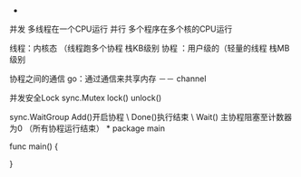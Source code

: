 *
并发 多线程在一个CPU运行
并行 多个程序在多个核的CPU运行

线程：内核态 （线程跑多个协程   栈KB级别 
协程 ：用户级的（轻量的线程   栈MB级别

协程之间的通信  go：通过通信来共享内存 －－ channel

并发安全Lock  sync.Mutex  lock() unlock() 

sync.WaitGroup  Add()开启协程 \ Done()执行结束 \ Wait() 主协程阻塞至计数器为0 （所有协程运行结束）
*
package main

func main() {

}
